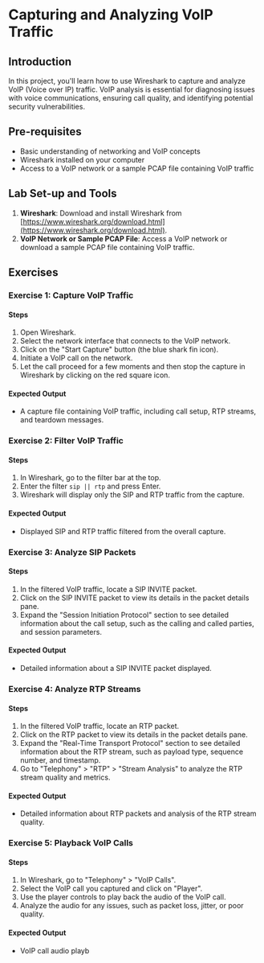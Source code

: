 # Capturing and Analyzing VoIP Traffic

## Introduction

In this project, you'll learn how to use Wireshark to capture and analyze VoIP (Voice over IP) traffic. VoIP analysis is essential for diagnosing issues with voice communications, ensuring call quality, and identifying potential security vulnerabilities.

## Pre-requisites

- Basic understanding of networking and VoIP concepts
- Wireshark installed on your computer
- Access to a VoIP network or a sample PCAP file containing VoIP traffic

## Lab Set-up and Tools

1. **Wireshark**: Download and install Wireshark from [https://www.wireshark.org/download.html](https://www.wireshark.org/download.html).
2. **VoIP Network or Sample PCAP File**: Access a VoIP network or download a sample PCAP file containing VoIP traffic.

## Exercises

### Exercise 1: Capture VoIP Traffic

#### Steps

1. Open Wireshark.
2. Select the network interface that connects to the VoIP network.
3. Click on the "Start Capture" button (the blue shark fin icon).
4. Initiate a VoIP call on the network.
5. Let the call proceed for a few moments and then stop the capture in Wireshark by clicking on the red square icon.

#### Expected Output

- A capture file containing VoIP traffic, including call setup, RTP streams, and teardown messages.

### Exercise 2: Filter VoIP Traffic

#### Steps

1. In Wireshark, go to the filter bar at the top.
2. Enter the filter `sip || rtp` and press Enter.
3. Wireshark will display only the SIP and RTP traffic from the capture.

#### Expected Output

- Displayed SIP and RTP traffic filtered from the overall capture.

### Exercise 3: Analyze SIP Packets

#### Steps

1. In the filtered VoIP traffic, locate a SIP INVITE packet.
2. Click on the SIP INVITE packet to view its details in the packet details pane.
3. Expand the "Session Initiation Protocol" section to see detailed information about the call setup, such as the calling and called parties, and session parameters.

#### Expected Output

- Detailed information about a SIP INVITE packet displayed.

### Exercise 4: Analyze RTP Streams

#### Steps

1. In the filtered VoIP traffic, locate an RTP packet.
2. Click on the RTP packet to view its details in the packet details pane.
3. Expand the "Real-Time Transport Protocol" section to see detailed information about the RTP stream, such as payload type, sequence number, and timestamp.
4. Go to "Telephony" > "RTP" > "Stream Analysis" to analyze the RTP stream quality and metrics.

#### Expected Output

- Detailed information about RTP packets and analysis of the RTP stream quality.

### Exercise 5: Playback VoIP Calls

#### Steps

1. In Wireshark, go to "Telephony" > "VoIP Calls".
2. Select the VoIP call you captured and click on "Player".
3. Use the player controls to play back the audio of the VoIP call.
4. Analyze the audio for any issues, such as packet loss, jitter, or poor quality.

#### Expected Output

- VoIP call audio playb
